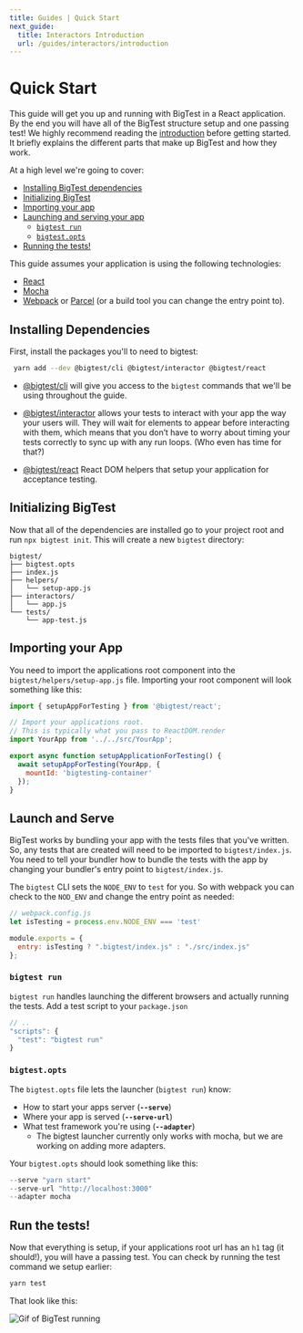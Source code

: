 ```yaml
---
title: Guides | Quick Start
next_guide:
  title: Interactors Introduction
  url: /guides/interactors/introduction
---
```


# Quick Start

This guide will get you up and running with BigTest in a React
application. By the end you will have all of the BigTest structure
setup and one passing test! We highly recommend reading the
[introduction](/guides/getting-started/introduction) before getting
started. It briefly explains the different parts that make up
BigTest and how they work.

At a high level we're going to cover:

- [Installing BigTest dependencies](#install-dependencies)
- [Initializing BigTest](#initializing-bigtest)
- [Importing your app](#importing-your-app)
- [Launching and serving your app](#launch-and-serve)
  - [`bigtest run`](#bigtest-run)
  - [`bigtest.opts`](#bigtestopts)
- [Running the tests!](#run-the-tests)

This guide assumes your application is using the following
technologies:

- [React](https://reactjs.org)
- [Mocha](https://mochajs.org/)
- [Webpack](https://webpack.js.org) or [Parcel](https://parceljs.org)
(or a build tool you can change the entry point to).

## Installing Dependencies

First, install the packages you'll to need to bigtest:

```bash
 yarn add --dev @bigtest/cli @bigtest/interactor @bigtest/react
```

- [@bigtest/cli](https://github.com/bigtestjs/cli) will give you
access to the `bigtest` commands that we'll be using throughout the
guide.

- [@bigtest/interactor](https://github.com/bigtestjs/interactor)
allows your tests to interact with your app the way your users
will. They will wait for elements to appear before interacting with
them, which means that you don’t have to worry about timing your tests
correctly to sync up with any run loops. (Who even has time for that?)

- [@bigtest/react](https://github.com/bigtestjs/react) React DOM
helpers that setup your application for acceptance testing.

## Initializing BigTest

Now that all of the dependencies are installed go to your project root
and run `npx bigtest init`. This will create a new `bigtest`
directory:

```
bigtest/
├── bigtest.opts
├── index.js
├── helpers/
│   └── setup-app.js
├── interactors/
│   └── app.js
└── tests/
    └── app-test.js
```

## Importing your App

You need to import the applications root component into the
`bigtest/helpers/setup-app.js` file. Importing your root component
will look something like this:

```javascript
import { setupAppForTesting } from '@bigtest/react';

// Import your applications root.
// This is typically what you pass to ReactDOM.render
import YourApp from '../../src/YourApp';

export async function setupApplicationForTesting() {
  await setupAppForTesting(YourApp, {
    mountId: 'bigtesting-container'
  });
}
```

## Launch and Serve

BigTest works by bundling your app with the tests files that you've
written. So, any tests that are created will need to be imported to
`bigtest/index.js`.
You need to tell your bundler how to bundle the tests with the app by
changing your bundler's entry point to `bigtest/index.js`.

The `bigtest` CLI sets the `NODE_ENV` to `test` for you. So with
webpack you can check to the `NOD_ENV` and change the entry point as
needed:

```javascript
// webpack.config.js
let isTesting = process.env.NODE_ENV === 'test'

module.exports = {
  entry: isTesting ? ".bigtest/index.js" : "./src/index.js"
};
```

### `bigtest run`

`bigtest run` handles launching the different browsers and actually
running the tests. Add a test script to your `package.json`

```javascript
// ..
"scripts": {
  "test": "bigtest run"
}
```

### `bigtest.opts`

The `bigtest.opts` file lets the launcher (`bigtest run`) know:

- How to start your apps server (**`--serve`**)
- Where your app is served (**`--serve-url`**)
- What test framework you're using (**`--adapter`**)
  - The bigtest launcher currently only works with mocha, but we are
working on adding more adapters.

Your `bigtest.opts` should look something like this:

```javascript
--serve "yarn start"
--serve-url "http://localhost:3000"
--adapter mocha
```

## Run the tests!

Now that everything is setup, if your applications root url has an
`h1` tag (it should!), you will have a passing test. You can check by
running the test command we setup earlier:

```bash
yarn test
```

That look like this:

![Gif of BigTest running](https://i.imgur.com/1yBTPgC.gif)

